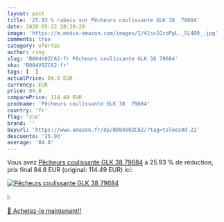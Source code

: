 ```yaml
---
layout: post
title: '25.93 % rabais sur Pêcheurs coulissante GLK 38  79684'
date: 2020-05-22 20:39:20
image: 'https://m.media-amazon.com/images/I/41sc1GroPpL._SL400_.jpg'
comments: true
category: ofertas
author: ring
slug: 'B004V0ZC62-fr Pêcheurs coulissante GLK 38 79684'
sku: 'B004V0ZC62-fr'
tags: [  ]
actualPrice: 84.8 EUR
currency: EUR
price: 84.8
comparePrice: 114.49 EUR
prodname: 'Pêcheurs coulissante GLK 38  79684'
country: 'fr'
flag: '🇫🇷'
brand: ''
buyurl: 'https://www.amazon.fr/dp/B004V0ZC62/?tag=tolees0d-21'
descuento: '25.93'
average: '84.8'
---
```


Vous avez [Pêcheurs coulissante GLK 38  79684](https://www.amazon.fr/dp/B004V0ZC62/?tag=tolees0d-21)  à  25.93 % de réduction, prix final  84.8 EUR (original: 114.49 EUR) ici:

[![Pêcheurs coulissante GLK 38  79684](https://m.media-amazon.com/images/I/41sc1GroPpL._SL400_.jpg)](https://www.amazon.fr/dp/B004V0ZC62/?tag=tolees0d-21)

ℹ️:


[🛒 Achetez-le maintenant!!](https://www.amazon.fr/dp/B004V0ZC62/?tag=tolees0d-21)
